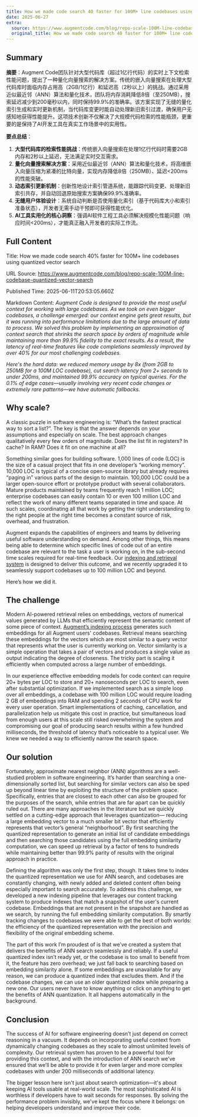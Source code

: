 ```yaml
---
title: How we made code search 40 faster for 100M+ line codebases using quantized vector search
date: 2025-06-27
extra:
  source: https://www.augmentcode.com/blog/repo-scale-100M-line-codebase-quantized-vector-search
  original_title: How we made code search 40 faster for 100M+ line codebases using quantized vector search
---
```

## Summary
**摘要**：Augment Code团队针对大型代码库（超过1亿行代码）的实时上下文检索性能问题，提出了一种量化向量搜索的解决方案。传统的嵌入向量搜索在处理大型代码库时面临内存占用高（2GB/1亿行）和延迟高（2秒以上）的挑战。通过采用近似最近邻（ANN）算法和量化技术，团队将内存消耗降低8倍（至250MB），搜索延迟减少到200毫秒以内，同时保持99.9%的准确率。该方案实现了无缝的量化索引生成和实时更新机制，当代码库变更时能自动处理新旧索引过渡，确保用户无感知地获得性能提升。这项技术创新不仅解决了大规模代码检索的性能瓶颈，更重要的是保持了AI开发工具在真实工作场景中的实用性。

**要点总结**：
1. **大型代码库的检索性能挑战**：传统嵌入向量搜索在处理1亿行代码时需要2GB内存和2秒以上延迟，无法满足实时交互需求。
2. **量化向量搜索解决方案**：采用近似最近邻（ANN）算法和量化技术，将高维嵌入向量压缩为紧凑的比特向量，实现内存降低8倍（250MB）、延迟<200ms的性能突破。
3. **动态索引更新机制**：创新性地设计索引管道系统，能跟踪代码变更、处理新旧索引共存，并自动回退原始搜索方案确保99.9%准确率。
4. **无缝用户体验设计**：系统自动判断是否使用量化索引（基于代码库大小和索引准备状态），开发者无需手动干预即可获得性能优化。
5. **AI工具实用化的核心洞察**：强调AI软件工程工具必须解决规模化性能问题（响应时间<200ms），才能真正融入开发者的实际工作流。
## Full Content
Title: How we made code search 40% faster for 100M+ line codebases using quantized vector search

URL Source: https://www.augmentcode.com/blog/repo-scale-100M-line-codebase-quantized-vector-search

Published Time: 2025-06-11T20:53:05.660Z

Markdown Content:
_Augment Code is designed to provide the most useful context for working with large codebases. As we took on even bigger codebases, a challenge emerged: our context engine gets great results, but it was running into performance limitations due to the large amount of data to process. We solved this problem by implementing an approximation of context search that shrinks the search space by orders of magnitude while maintaining more than 99.9% fidelity to the exact results. As a result, the latency of real-time features like code completions seamlessly improved by over 40% for our most challenging codebases._

_Here's the hard data: we reduced memory usage by 8x (from 2GB to 250MB for a 100M LOC codebase), cut search latency from 2+ seconds to under 200ms, and maintained 99.9% accuracy on typical queries. For the 0.1% of edge cases—usually involving very recent code changes or extremely rare patterns—we have automatic fallbacks._

Why scale?
----------

A classic puzzle in software engineering is: “What’s the fastest practical way to sort a list?”. The key is that the answer depends on your assumptions and especially on scale. The best approach changes qualitatively every few orders of magnitude. Does the list fit in registers? In cache? In RAM? Does it fit on one machine at all?

Something similar goes for building software. 1,000 lines of code (LOC) is the size of a casual project that fits in one developer’s “working memory”. 10,000 LOC is typical of a concise open-source library but already requires “paging in” various parts of the design to maintain. 100,000 LOC could be a larger open-source effort or prototype product with several collaborators. Mature products maintained by teams frequently reach 1 million LOC; enterprise codebases can easily contain 10 or even 100 million LOC and reflect the work of many different teams separated in time and space. At such scales, coordinating all that work by getting the right understanding to the right people at the right time becomes a constant source of risk, overhead, and frustration.

Augment expands the capabilities of engineers and teams by delivering useful software understanding on demand. Among other things, this means being able to determine which specific lines of code out of an entire codebase are relevant to the task a user is working on, in the sub-second time scales required for real-time feedback. Our [indexing and retrieval system](https://www.augmentcode.com/blog/a-real-time-index-for-your-codebase-secure-personal-scalable) is designed to deliver this outcome, and we recently upgraded it to seamlessly support codebases up to 100 million LOC and beyond.

Here’s how we did it.

The challenge
-------------

Modern AI-powered retrieval relies on embeddings, vectors of numerical values generated by LLMs that efficiently represent the semantic content of some piece of context. [Augment’s indexing process](https://www.augmentcode.com/blog/a-real-time-index-for-your-codebase-secure-personal-scalable) generates such embeddings for all Augment users' codebases. Retrieval means searching these embeddings for the vectors which are most similar to a query vector that represents what the user is currently working on. Vector similarity is a simple operation that takes a pair of vectors and produces a single value as output indicating the degree of closeness. The tricky part is scaling it efficiently when computed across a large number of embeddings.

In our experience effective embedding models for code context can require 20+ bytes per LOC to store and 20+ nanoseconds per LOC to search, even after substantial optimization. If we implemented search as a simple loop over all embeddings, a codebase with 100 million LOC would require loading 2 GB of embeddings into RAM and spending 2 seconds of CPU work for every user operation. Smart implementations of caching, cancellation, and parallelization help us mitigate this cost in practice, but simultaneous load from enough users at this scale still risked overwhelming the system and compromising our goal of producing search results within a few hundred milliseconds, the threshold of latency that’s noticeable to a typical user. We knew we needed a way to efficiently narrow the search space.

Our solution
------------

Fortunately, approximate nearest neighbor (ANN) algorithms are a well-studied problem in software engineering. It’s harder than searching a one-dimensionally sorted list, but searching for similar vectors can also be sped up beyond linear time by exploiting the structure of the problem space. Specifically, entries that are closest to each other can also be grouped for the purposes of the search, while entries that are far apart can be quickly ruled out. There are many approaches in the literature but we quickly settled on a cutting-edge approach that leverages quantization— reducing a large embedding vector to a much smaller bit vector that efficiently represents that vector’s general “neighborhood”. By first searching the quantized representation to generate an initial list of candidate embeddings and then searching those candidates using the full embedding similarity computation, we can speed up retrieval by a factor of tens to hundreds while maintaining better than 99.9% parity of results with the original approach in practice.

Defining the algorithm was only the first step, though. It takes time to index the quantized representation we use for ANN search, and codebases are constantly changing, with newly added and deleted content often being especially important to search accurately. To address this challenge, we developed a new indexing pipeline that leverages our content tracking system to produce indexes that match a snapshot of the user's current codebase. Embeddings that are not present in the snapshot are handled as we search, by running the full embedding similarity computation. By smartly tracking changes to codebases we were able to get the best of both worlds: the efficiency of the quantized representation with the precision and flexibility of the original embedding scheme.

The part of this work I’m proudest of is that we’ve created a system that delivers the benefits of ANN search seamlessly and reliably. If a useful quantized index isn’t ready yet, or the codebase is too small to benefit from it, the feature has zero overhead; we just fall back to searching based on embedding similarity alone. If some embeddings are unavailable for any reason, we can produce a quantized index that excludes them. And if the codebase changes, we can use an older quantized index while preparing a new one. Our users never have to know anything or click on anything to get the benefits of ANN quantization. It all happens automatically in the background.

Conclusion
----------

The success of AI for software engineering doesn’t just depend on correct reasoning in a vacuum. It depends on incorporating useful context from dynamically changing codebases as they scale to almost unlimited levels of complexity. Our retrieval system has proven to be a powerful tool for providing this context, and with the introduction of ANN search we’ve ensured that we’ll be able to provide it for even larger and more complex codebases with under 200 milliseconds of additional latency.

The bigger lesson here isn't just about search optimization—it's about keeping AI tools usable at real-world scale. The most sophisticated AI is worthless if developers have to wait seconds for responses. By solving the performance problem invisibly, we've kept the focus where it belongs: on helping developers understand and improve their code.

